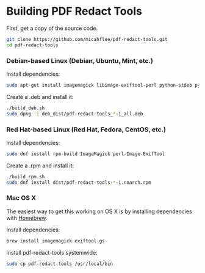 # Building PDF Redact Tools

First, get a copy of the source code.

```sh
git clone https://github.com/micahflee/pdf-redact-tools.git
cd pdf-redact-tools
```

### Debian-based Linux (Debian, Ubuntu, Mint, etc.)

Install dependencies:

```sh
sudo apt-get install imagemagick libimage-exiftool-perl python-stdeb python-all dh-python fakeroot build-essential 
```

Create a .deb and install it:

```sh
./build_deb.sh
sudo dpkg -i deb_dist/pdf-redact-tools_*-1_all.deb
```

### Red Hat-based Linux (Red Hat, Fedora, CentOS, etc.)

Install dependencies:

```sh
sudo dnf install rpm-build ImageMagick perl-Image-ExifTool
```

Create a .rpm and install it:

```sh
./build_rpm.sh
sudo dnf install dist/pdf-redact-tools-*-1.noarch.rpm
```

### Mac OS X

The easiest way to get this working on OS X is by installing dependencies with [Homebrew](http://brew.sh/).

Install dependencies:

```sh
brew install imagemagick exiftool gs
```

Install pdf-redact-tools systemwide:

```sh
sudo cp pdf-redact-tools /usr/local/bin
```
